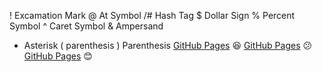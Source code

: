! Excamation Mark
@ At Symbol
/# Hash Tag
$ Dollar Sign
% Percent Symbol
^ Caret Symbol
& Ampersand
* Asterisk
( parenthesis
) Parenthesis
[GitHub Pages](https://Mujtaba.github.com/)
:satisfied:
[GitHub Pages](https://Hasan.github.com/)
:confused:
[GitHub Pages](https://Experiments.github.com/)
:blush:
